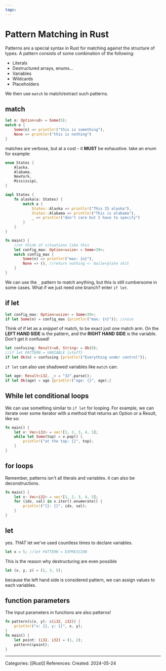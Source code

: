 ```yaml
---
tags:
---
```

# Pattern Matching in Rust
Patterns are a special syntax in Rust for matching against the structure of types. A pattern consists of some combination of the following:

- Literals
- Destructured arrays, enums...
- Variables
- Wildcards
- Placeholders

We then use ```match``` to match/extract such patterns.
## match
```rust
let o: Option<u8> = Some(5);
match o {
	Some(n) => println!("this is something"),
	None => println!("this is nothing")
}
```
matches are verbose, but at a cost - it **MUST** be exhaustive. take an enum for example:
```rust
enum States {
	Alaska,
	Alabama,
	NewYork,
	Mississipi,
}

impl States {
	fn alaska(a: States) {
		match a {
			States::Alaska => println!("This IS alaska"),
			States::Alabama => println!("This is alabama"),
			_ => println!("don't care but I have to specify")
		}
	}
}

fn main() {
	//or think of situations like this
	let config_max: Option<usize> = Some<39>;
	match config_max {
		Some(n) => println!("max: {n}"),
		None => (), //return nothing <- boilerplate shit
	}
}
```
We can use the ```_``` pattern to match anything, but this is still cumbersome in some cases. What if we just need one branch? enter ```if let```.

## if let
```rust
let config_max: Option<usize> = Some<39>;
if let Some(n) = config_max {println!("max: {n}")}; //nice
```
Think of if let as a _snippet_ of match, to be exact just one match arm. On the **LEFT HAND SIDE** is the pattern, and the **RIGHT HAND SIDE** is the variable. Don't get it confused!
```rust
let confusing: Result<u8, String> = Ok(8);
//if let PATTERN = VARIABLE {stuff}
if let Ok(n) = confusing {println!("Everything under control")};
```
```if let``` can also use shadowed variables like ```match``` can:
``` rust
let age: Result<i32, _> = "32".parse();
if let Ok(age) = age {println!("age: {}", age);}
```

## While let conditional loops
We can use something similar to ```if let``` for looping. For example, we can iterate over some iterator with a method that returns an Option or a Result, like so:
``` rust
fn main() {
	let v: Vec<i32> = vec![1, 2, 3, 4, 5];
	while let Some(top) = v.pop() {
		println!("at the top: {}", top);
	}
}
```

## for loops
Remember, patterns isn't all literals and variables. it can also be deconstructions.
``` rust
fn main() {
	let v: Vec<i32> = vec![1, 2, 3, 4, 5];
	for (idx, val) in v.iter().enumerate() {
		println!("{}: {}", idx, val);
	}
}
```

## let
yes. _THAT_ let we've used countless times to declare variables.
``` rust
let x = 5; //let PATTERN = EXPRESSION
```
This is the reason why destructuring are even possible
``` rust
let (x, y, z) = (1, 3, 5);
```
because the left hand side is considered pattern, we can assign values to each variables.

## function parameters
The input parameters in functions are also patterns!
``` rust
fn pattern(&(x, y): &(i32, i32)) {
	println!("x: {}, y: {}", x, y);
}
fn main() {
	let point: (i32, i32) = (1, 2);
	pattern(&point);
}
```


---
Categories: [[Rust]]
References:
Created: 2024-05-24
